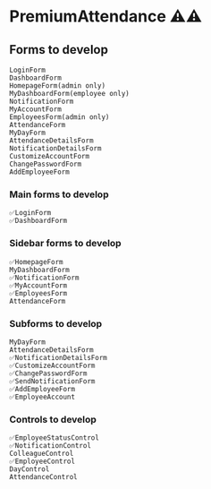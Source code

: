 # PremiumAttendance ⚠️⚠️

## Forms to develop
    LoginForm
    DashboardForm
    HomepageForm(admin only)
    MyDashboardForm(employee only)
    NotificationForm
    MyAccountForm
    EmployeesForm(admin only)
    AttendanceForm
    MyDayForm
    AttendanceDetailsForm
    NotificationDetailsForm
    CustomizeAccountForm
    ChangePasswordForm
    AddEmployeeForm
    
### Main forms to develop
    ✅LoginForm
    ✅DashboardForm

### Sidebar forms to develop
    ✅HomepageForm
    MyDashboardForm
    ✅NotificationForm
    ✅MyAccountForm
    ✅EmployeesForm
    AttendanceForm

### Subforms to develop
    MyDayForm
    AttendanceDetailsForm
    ✅NotificationDetailsForm
    ✅CustomizeAccountForm
    ✅ChangePasswordForm
    ✅SendNotificationForm
    ✅AddEmployeeForm
    ✅EmployeeAccount

### Controls to develop
    ✅EmployeeStatusControl
    ✅NotificationControl
    ColleagueControl
    ✅EmployeeControl
    DayControl
    AttendanceControl

